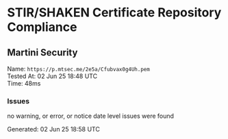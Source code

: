 # STIR/SHAKEN Certificate Repository Compliance

## Martini Security

Name: `https://p.mtsec.me/2e5a/Cfubvax0g4Uh.pem`\
Tested At: 02 Jun 25 18:48 UTC\
Time: 48ms

### Issues

no warning, or error, or notice date level issues were found

Generated: 02 Jun 25 18:58 UTC
